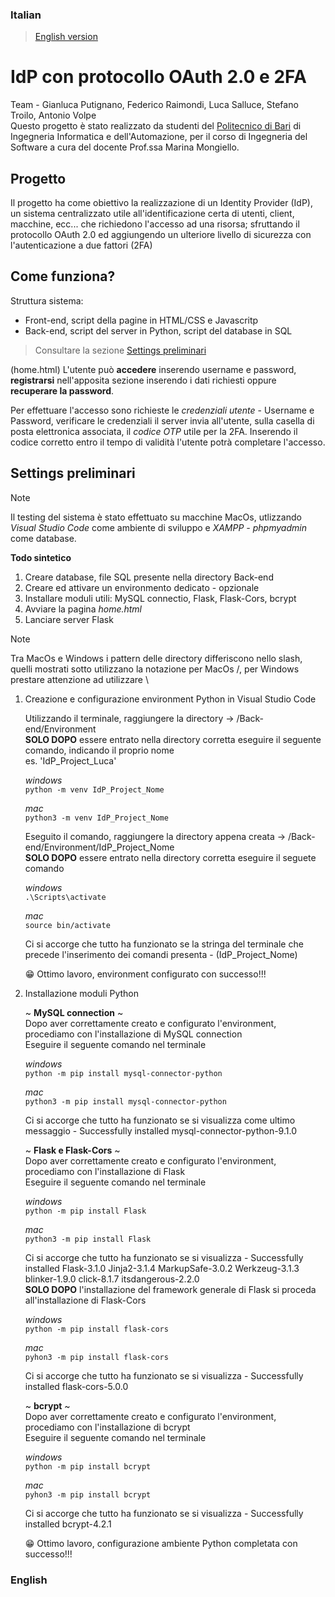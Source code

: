 ### Italian
> [English version](#english)
# IdP con protocollo OAuth 2.0 e 2FA
Team - Gianluca Putignano, Federico Raimondi, Luca Salluce, Stefano Troilo, Antonio Volpe\
Questo progetto è stato realizzato da studenti del [Politecnico di Bari](https://www.poliba.it) di Ingegneria Informatica e dell'Automazione, per il corso di Ingegneria del Software a cura del docente Prof.ssa Marina Mongiello.

## Progetto
Il progetto ha come obiettivo la realizzazione di un Identity Provider (IdP), un sistema centralizzato utile all'identificazione certa di utenti, client, macchine, ecc... che richiedono l'accesso ad una risorsa; sfruttando il protocollo OAuth 2.0 ed aggiungendo un ulteriore livello di sicurezza con l'autenticazione a due fattori (2FA)

## Come funziona?
Struttura sistema:
- Front-end, script della pagine in HTML/CSS e Javascritp
- Back-end, script del server in Python, script del database in SQL
> Consultare la sezione [Settings preliminari](#settings-preliminari)

(home.html) L'utente può **accedere** inserendo username e password, **registrarsi** nell'apposita sezione inserendo i dati richiesti oppure **recuperare la password**.

Per effettuare l'accesso sono richieste le _credenziali utente_ - Username e Password, verificare le credenziali il server invia all'utente, sulla casella di posta elettronica associata, il _codice OTP_ utile per la 2FA. Inserendo il codice corretto entro il tempo di validità l'utente potrà completare l'accesso.

## Settings preliminari
> [!NOTE]
> Il testing del sistema è stato effettuato su macchine MacOs, utlizzando _Visual Studio Code_ come ambiente di sviluppo e _XAMPP - phpmyadmin_ come database.

**Todo sintetico**
1. Creare database, file SQL presente nella directory Back-end
2. Creare ed attivare un environmento dedicato - opzionale
4. Installare moduli utili: MySQL connectio, Flask, Flask-Cors, bcrypt
5. Avviare la pagina _home.html_
6. Lanciare server Flask

> [!NOTE]
> Tra MacOs e Windows i pattern delle directory differiscono nello slash, quelli mostrati sotto utilizzano la notazione per MacOs /, per Windows prestare attenzione ad utilizzare \

1. Creazione e configurazione environment Python in Visual Studio Code

    Utilizzando il terminale, raggiungere la directory -> /Back-end/Environment\
    **SOLO DOPO** essere entrato nella directory corretta eseguire il seguente comando, indicando il proprio nome\
    es. 'IdP_Project_Luca'

    _windows_\
    `python -m venv IdP_Project_Nome`
   
    _mac_\
    `python3 -m venv IdP_Project_Nome`

    Eseguito il comando, raggiungere la directory appena creata -> /Back-end/Environment/IdP_Project_Nome\
    **SOLO DOPO** essere entrato nella directory corretta eseguire il seguete comando

    _windows_\
    `.\Scripts\activate`

    _mac_\
    `source bin/activate`

    Ci si accorge che tutto ha funzionato se la stringa del terminale che precede l'inserimento dei comandi presenta - (IdP_Project_Nome)

    :grin:  Ottimo lavoro, environment configurato con successo!!!

3. Installazione moduli Python
   
    ~ **MySQL connection** ~ \
    Dopo aver correttamente creato e configurato l'environment, procediamo con l'installazione di MySQL connection\
    Eseguire il seguente comando nel terminale
   
    _windows_\
    `python -m pip install mysql-connector-python`

    _mac_\
    `python3 -m pip install mysql-connector-python`

    Ci si accorge che tutto ha funzionato se si visualizza come ultimo messaggio - Successfully installed mysql-connector-python-9.1.0

    ~ **Flask e Flask-Cors** ~\
    Dopo aver correttamente creato e configurato l'environment, procediamo con l'installazione di Flask\
    Eseguire il seguente comando nel terminale
   
    _windows_\
    `python -m pip install Flask`

    _mac_\
    `python3 -m pip install Flask`

    Ci si accorge che tutto ha funzionato se si visualizza - Successfully installed Flask-3.1.0 Jinja2-3.1.4 MarkupSafe-3.0.2 Werkzeug-3.1.3 blinker-1.9.0 click-8.1.7 itsdangerous-2.2.0\
    **SOLO DOPO** l'installazione del framework generale di Flask si proceda all'installazione di Flask-Cors

    _windows_\
    `python -m pip install flask-cors`
   
    _mac_\
    `pyhon3 -m pip install flask-cors`

    Ci si accorge che tutto ha funzionato se si visualizza - Successfully installed flask-cors-5.0.0
   
    ~ **bcrypt** ~\
    Dopo aver correttamente creato e configurato l'environment, procediamo con l'installazione di bcrypt\
    Eseguire il seguente comando nel terminale

    _windows_\
    `python -m pip install bcrypt`
   
    _mac_\
    `pyhon3 -m pip install bcrypt`

    Ci si accorge che tutto ha funzionato se si visualizza - Successfully installed bcrypt-4.2.1

    :grin:  Ottimo lavoro, configurazione ambiente Python completata con successo!!!

### English
